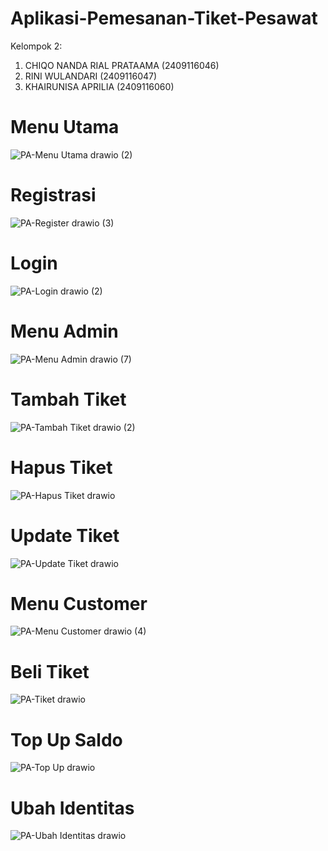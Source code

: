 # Aplikasi-Pemesanan-Tiket-Pesawat
Kelompok 2:

1.	CHIQO NANDA RIAL PRATAAMA	(2409116046) 
2.	RINI WULANDARI	(2409116047)
3.	KHAIRUNISA APRILIA	(2409116060)


# Menu Utama
![PA-Menu Utama drawio (2)](https://github.com/user-attachments/assets/25192355-1eba-4eb2-a16f-cb3ba49bf700)

# Registrasi 
![PA-Register drawio (3)](https://github.com/user-attachments/assets/a68b62d9-c7ca-487f-a686-339b56af4eb5)

# Login
![PA-Login drawio (2)](https://github.com/user-attachments/assets/b4680f14-94c2-4f73-a60e-9f0c48ba0ed6)

# Menu Admin
![PA-Menu Admin drawio (7)](https://github.com/user-attachments/assets/3faa6080-1dba-4df6-81ae-5de656541a3c)

# Tambah Tiket
![PA-Tambah Tiket drawio (2)](https://github.com/user-attachments/assets/e1972a0b-1729-47db-be65-0c2bb8aeac13)

# Hapus Tiket
![PA-Hapus Tiket drawio](https://github.com/user-attachments/assets/0b4eff19-73ae-4656-9b5d-719cf4da120e)

# Update Tiket
![PA-Update Tiket drawio](https://github.com/user-attachments/assets/15f51e32-7f9f-44ae-8f0c-dce752d3a631)

# Menu Customer
![PA-Menu Customer drawio (4)](https://github.com/user-attachments/assets/4749dc79-947c-47c6-85a8-ccbc735546b2)

# Beli Tiket
![PA-Tiket drawio](https://github.com/user-attachments/assets/f27a1611-7f01-45ef-b5b6-bdcc060ad592)

# Top Up Saldo
![PA-Top Up drawio](https://github.com/user-attachments/assets/7a1e4ac4-196e-48b1-a6e2-3859a3378c6f)

# Ubah Identitas
![PA-Ubah Identitas drawio](https://github.com/user-attachments/assets/6a2e0e95-09cd-4e00-9379-649e7d8108db)
